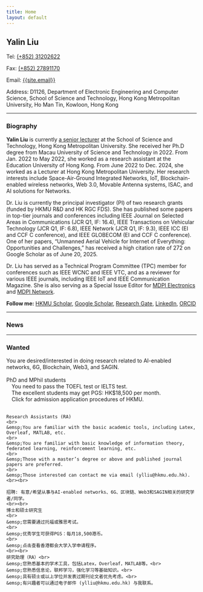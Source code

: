```yaml
---
title: Home
layout: default
---
```


## **Yalin Liu**

<!-- ![image](https://github.com/yalin-liu/yalin-liu.github.io/blob/master/images/yl_liu.jpg) -->

<i class="fa fa-phone mr-2"></i>
Tel: <a href="tel:+852-31202622" title="Telephone" target="_blank">(+852) 31202622</a>

<i class="fa fa-fax mr-2"></i>
Fax: <a href="tel:+852-27891170" title="Fax" target="_blank">(+852) 27891170</a>

<i class="fa fa-envelope mr-2"></i>
Email:  <a href="mailto:{{site.email}}" title="Email" target="_blank">{{site.email}}</a>

<i class="fa fa-map mr-2"></i>
Address: D1126,  Department of Electronic Engineering and Computer Science,  School of Science and Technology,  Hong Kong Metropolitan University,  Ho Man Tin,  Kowloon,  Hong Kong

---

### **Biography**
**Yalin Liu** is currently [a senior lecturer](https://www.hkmu.edu.hk/st/people/key-staff/staff-profile/?email=ylliu&unit=S&T&po=N) at the School of Science and Technology, Hong Kong Metropolitan University. She received her Ph.D degree from Macau University of Science and Technology in 2022. From Jan. 2022 to May 2022, she worked as a research assistant at the Education University of Hong Kong. From June 2022 to Dec. 2024, she worked as a Lecturer at Hong Kong Metropolitan University. Her research interests include Space-Air-Ground Integrated Networks, IoT, Blockchain-enabled wireless networks, Web 3.0, Movable Antenna systems, ISAC, and AI solutions for Networks. 

Dr. Liu is currently the principal investigator (PI) of two research grants (funded by HKMU R&D and HK RGC FDS). She has published some papers in top-tier journals and conferences including IEEE Journal on Selected Areas in Communications (JCR Q1, IF: 16.4), IEEE Transactions on Vehicular Technology (JCR Q1, IF: 6.8), IEEE Network (JCR Q1, IF: 9.3), IEEE ICC (EI and CCF C conference), and IEEE GLOBECOM (EI and CCF C conference). One of her papers, “Unmanned Aerial Vehicle for Internet of Everything: Opportunities and Challenges,” has received a high citation rate of 272 on Google Scholar as of June 20, 2025. 

Dr. Liu has served as a Technical Program Committee (TPC) member for conferences such as IEEE WCNC and IEEE VTC, and as a reviewer for various IEEE journals, including IEEE IoT and IEEE Communication Magazine. She is also serving as a Special Issue Editor for [MDPI Electronics](https://www.mdpi.com/journal/electronics/special_issues/71DW63SS34) and [MDPI Network](https://www.mdpi.com/journal/network/special_issues/DCLNS956JH). 

**Follow me:** [HKMU Scholar](https://scholars.hkmu.edu.hk/en/persons/yalin-liu/publications/), 
[Google Scholar](https://scholar.google.com/citations?user=boJGB9cAAAAJ&hl=zh-CN), 
[Research Gate](https://www.researchgate.net/profile/Yalin-Liu/research?ev=prf_act),
[LinkedIn](www.linkedin.com/in/alin-yalin-liu),
[ORCID](https://orcid.org/0000-0003-2870-4598)  

---

### News

---

### Wanted
<div class="alert alert-info" role="alert">
You are desired/interested in doing research related to AI-enabled networks, 6G, Blockchain, Web3, and SAGIN.
    <br><br>
    PhD and MPhil students
    <br>
    &emsp;You need to pass the TOEFL test or IELTS test.
    <br>
    &emsp;The excellent students may get PGS: HK$18,500 per month.
    <br>
    &emsp;Click for admission application procedures of HKMU.
    <br><br>

    Research Assistants (RA)
    <br>
    &emsp;You are familiar with the basic academic tools, including Latex, Overleaf, MATLAB, etc.
    <br>
    &emsp;You are familiar with basic knowledge of information theory, federated learning, reinforcement learning, etc.
    <br>
    &emsp;Those with a master’s degree or above and published journal papers are preferred.
    <br>
    &emsp;Those interested can contact me via email (ylliu@hkmu.edu.hk).
    <br><br>

    招聘: 有意/希望从事与AI-enabled networks、6G、区块链、Web3和SAGIN相关的研究学者/同学。
    <br><br>
    博士和硕士研究生
    <br>
    &emsp;您需要通过托福或雅思考试。
    <br>
    &emsp;优秀学生可获得PGS：每月18,500港币。
    <br>
    &emsp;点击查看香港都会大学入学申请程序。
    <br><br>
    研究助理（RA）<br>
    &emsp;您熟悉基本的学术工具，包括Latex，Overleaf，MATLAB等。<br>
    &emsp;您熟悉信息论，联邦学习，强化学习等基础知识。<br>
    &emsp;具有硕士或以上学位并发表过期刊论文者优先考虑。<br>
    &emsp;有兴趣者可以通过电子邮件 (ylliu@hkmu.edu.hk) 与我联系。
</div>
